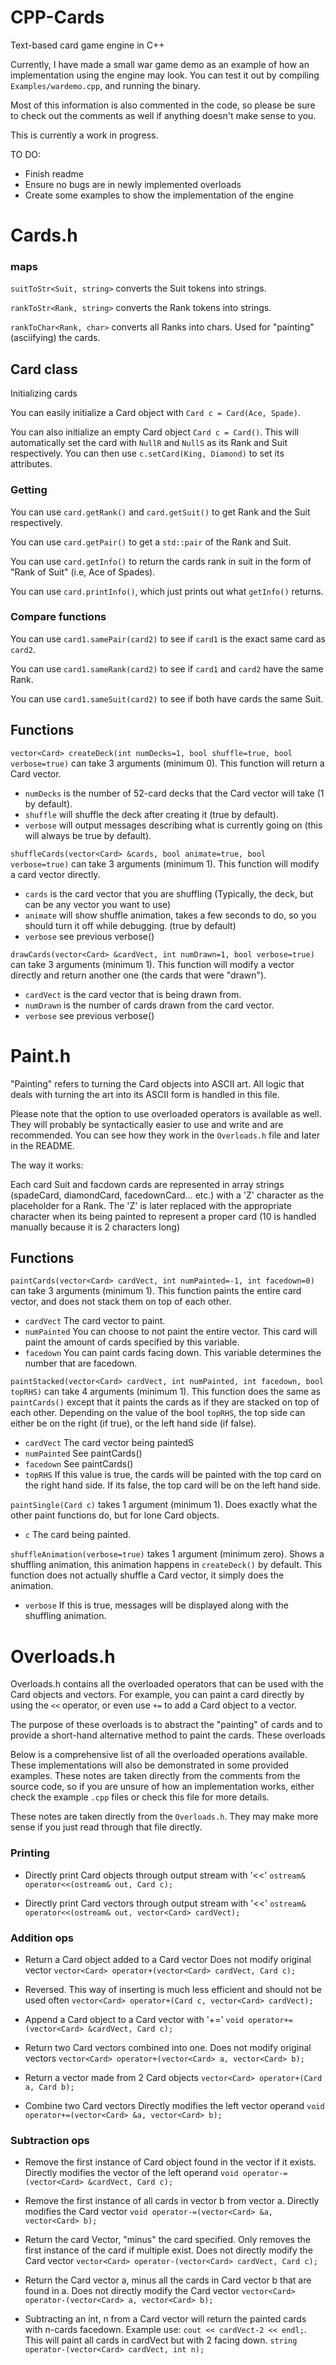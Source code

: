 # CPP-Cards
Text-based card game engine in C++

Currently, I have made a small war game demo as an example of how an implementation using the engine may look. You can test it out by compiling ``Examples/wardemo.cpp``, and running the binary.

Most of this information is also commented in the code, so please be sure to check out the comments as well if anything doesn't make sense to you.

This is currently a work in progress.

TO DO:
- Finish readme
- Ensure no bugs are in newly implemented overloads
- Create some examples to show the implementation of the engine

# Cards.h

### maps
``suitToStr<Suit, string>`` converts the Suit tokens into strings.

``rankToStr<Rank, string>`` converts the Rank tokens into strings.

``rankToChar<Rank, char>`` converts all Ranks into chars. Used for "painting" (asciifying) the cards.


## Card class
Initializing cards

You can easily initialize a Card object with ``Card c = Card(Ace, Spade)``.

You can also initialize an empty Card object ``Card c = Card()``. This will automatically set the card with ``NullR`` and ``NullS`` as its Rank and Suit respectively. You can then use ``c.setCard(King, Diamond)`` to set its attributes.


### Getting 

You can use ``card.getRank()`` and ``card.getSuit()`` to get Rank and the Suit respectively. 

You can use ``card.getPair()`` to get a ``std::pair`` of the Rank and Suit.

You can use ``card.getInfo()`` to return the cards rank in suit in the form of "Rank of Suit" (i.e, Ace of Spades).

You can use ``card.printInfo()``, which just prints out what ``getInfo()`` returns.


### Compare functions

You can use ``card1.samePair(card2)`` to see if ``card1`` is the exact same card as ``card2``.

You can use ``card1.sameRank(card2)`` to see if ``card1`` and ``card2`` have the same Rank.

You can use ``card1.sameSuit(card2)`` to see if both have cards the same Suit.



## Functions

``vector<Card> createDeck(int numDecks=1, bool shuffle=true, bool verbose=true)`` can take 3 arguments (minimum 0). 
This function will return a Card vector.
- ``numDecks`` is the number of 52-card decks that the Card vector will take (1 by default). 
- ``shuffle`` will shuffle the deck after creating it (true by default).
- ``verbose`` will output messages describing what is currently going on (this will always be true by default).


``shuffleCards(vector<Card> &cards, bool animate=true, bool verbose=true)`` can take 3 arguments (minimum 1). This function will modify a card vector directly.
- ``cards`` is the card vector that you are shuffling (Typically, the deck, but can be any vector you want to use)
- ``animate`` will show shuffle animation, takes a few seconds to do, so you should turn it off while debugging. (true by default)
- ``verbose`` see previous verbose()



``drawCards(vector<Card> &cardVect, int numDrawn=1, bool verbose=true)`` can take 3 arguments (minimum 1). This function will modify a vector directly and return another one (the cards that were "drawn").
- ``cardVect`` is the card vector that is being drawn from.
- ``numDrawn`` is the number of cards drawn from the card vector.
- ``verbose`` see previous verbose()

# Paint.h

"Painting" refers to turning the Card objects into ASCII art. All logic that deals with turning the art into its ASCII form is handled in this file.

Please note that the option to use overloaded operators is available as well. They will probably be syntactically easier to use and write and are recommended. You can see how they work in the ``Overloads.h`` file and later in the README.

The way it works:

Each card Suit and facdown cards are represented in array strings (spadeCard, diamondCard, facedownCard... etc.) with a 'Z' character as the placeholder for a Rank. The 'Z' is later replaced with the appropriate character when its being painted to represent a proper card (10 is handled manually because it is 2 characters long)


## Functions

``paintCards(vector<Card> cardVect, int numPainted=-1, int facedown=0)`` can take 3 arguments (minimum 1). This function paints the entire card vector, and does not stack them on top of each other.
- ``cardVect`` The card vector to paint.
- ``numPainted`` You can choose to not paint the entire vector. This card will paint the amount of cards specified by this variable.
- ``facedown`` You can paint cards facing down. This variable determines the number that are facedown.


``paintStacked(vector<Card> cardVect, int numPainted, int facedown, bool topRHS)`` can take 4 arguments (minimum 1). This function does the same as ``paintCards()`` except that it paints the cards as if they are stacked on top of each other. Depending on the value of the bool ``topRHS``, the top side can either be on the right (if true), or the left hand side (if false).
- ``cardVect`` The card vector being paintedS
- ``numPainted`` See paintCards()
- ``facedown`` See paintCards()
- ``topRHS`` If this value is true, the cards will be painted with the top card on the right hand side. If its false, the top card will be on the left hand side.


``paintSingle(Card c)`` takes 1 argument (minimum 1). Does exactly what the other paint functions do, but for lone Card objects.
- ``c`` The card being painted.


``shuffleAnimation(verbose=true)`` takes 1 argument (minimum zero). Shows a shuffling animation, this animation happens in ``createDeck()`` by default. This function does not actually shuffle a Card vector, it simply does the animation.
- ``verbose`` If this is true, messages will be displayed along with the shuffling animation.

# Overloads.h

Overloads.h contains all the overloaded operators that can be used with the Card objects and vectors. For example, you can paint a card directly by using the `<<` operator, or even use `+=` to add a Card object to a vector.


The purpose of these overloads is to abstract the "painting" of cards and to provide a short-hand alternative method to paint the cards. These overloads  


Below is a comprehensive list of all the overloaded operations available. These implementations will also be demonstrated in some provided examples. These notes are taken directly from the comments from the source code, so if you are unsure of how an implementation works, either check the example ``.cpp`` files or check this file for more details.

These notes are taken directly from the ``Overloads.h``. They may make more sense if you just read through that file directly.
### Printing 

- Directly print Card objects through output stream with '<<'
``ostream& operator<<(ostream& out, Card c);``

- Directly print Card vectors through output stream with '<<'
``ostream& operator<<(ostream& out, vector<Card> cardVect);``

### Addition ops

- Return a Card object added to a Card vector
Does not modify original vector
``vector<Card> operator+(vector<Card> cardVect, Card c);``

- Reversed. This way of inserting is much less efficient and should not be used often
``vector<Card> operator+(Card c, vector<Card> cardVect);``

- Append a Card object to a Card vector with '+='
``void operator+=(vector<Card> &cardVect, Card c);``

- Return two Card vectors combined into one.
Does not modify original vectors
``vector<Card> operator+(vector<Card> a, vector<Card> b);``

- Return a vector made from 2 Card objects
``vector<Card> operator+(Card a, Card b);``

- Combine two Card vectors 
Directly modifies the left vector operand
``void operator+=(vector<Card> &a, vector<Card> b);``

### Subtraction ops

- Remove the first instance of Card object found in the vector if it exists.
Directly modifies the vector of the left operand
``void operator-=(vector<Card> &cardVect, Card c);``

- Remove the first instance of all cards in vector b from vector a. 
Directly modifies the Card vector
``void operator-=(vector<Card> &a, vector<Card> b);``

- Return the  card Vector, "minus" the card specified. 
Only removes the first instance of the card if multiple exist.
Does not directly modify the Card vector
``vector<Card> operator-(vector<Card> cardVect, Card c);``

- Return the Card vector a, minus all the cards in Card vector b that are found in a.
Does not directly modify the Card vector
``vector<Card> operator-(vector<Card> a, vector<Card> b);``

- Subtracting an int, n from a Card vector will return the painted cards with n-cards facedown. 
Example use: ``cout << cardVect-2 << endl;``.
This will paint all cards in cardVect but with 2 facing down.
``string operator-(vector<Card> cardVect, int n);``

